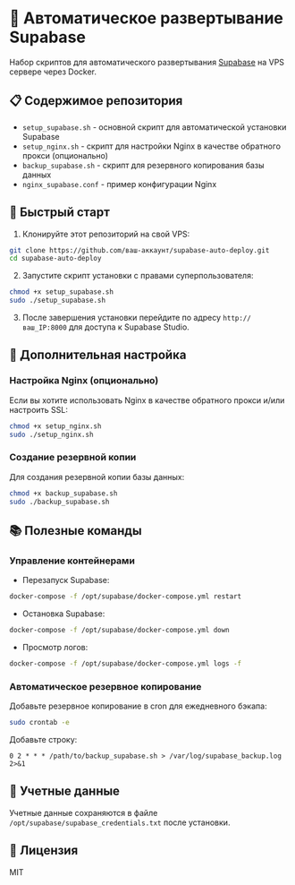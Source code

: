 # 🚀 Автоматическое развертывание Supabase

Набор скриптов для автоматического развертывания [Supabase](https://supabase.io) на VPS сервере через Docker.

## 📋 Содержимое репозитория

- `setup_supabase.sh` - основной скрипт для автоматической установки Supabase
- `setup_nginx.sh` - скрипт для настройки Nginx в качестве обратного прокси (опционально)
- `backup_supabase.sh` - скрипт для резервного копирования базы данных
- `nginx_supabase.conf` - пример конфигурации Nginx

## 🚀 Быстрый старт

1. Клонируйте этот репозиторий на свой VPS:

```bash
git clone https://github.com/ваш-аккаунт/supabase-auto-deploy.git
cd supabase-auto-deploy
```

2. Запустите скрипт установки с правами суперпользователя:

```bash
chmod +x setup_supabase.sh
sudo ./setup_supabase.sh
```

3. После завершения установки перейдите по адресу `http://ваш_IP:8000` для доступа к Supabase Studio.

## 🔧 Дополнительная настройка

### Настройка Nginx (опционально)

Если вы хотите использовать Nginx в качестве обратного прокси и/или настроить SSL:

```bash
chmod +x setup_nginx.sh
sudo ./setup_nginx.sh
```

### Создание резервной копии

Для создания резервной копии базы данных:

```bash
chmod +x backup_supabase.sh
sudo ./backup_supabase.sh
```

## 📚 Полезные команды

### Управление контейнерами

- Перезапуск Supabase:

```bash
docker-compose -f /opt/supabase/docker-compose.yml restart
```

- Остановка Supabase:

```bash
docker-compose -f /opt/supabase/docker-compose.yml down
```

- Просмотр логов:

```bash
docker-compose -f /opt/supabase/docker-compose.yml logs -f
```

### Автоматическое резервное копирование

Добавьте резервное копирование в cron для ежедневного бэкапа:

```bash
sudo crontab -e
```

Добавьте строку:

```
0 2 * * * /path/to/backup_supabase.sh > /var/log/supabase_backup.log 2>&1
```

## 📝 Учетные данные

Учетные данные сохраняются в файле `/opt/supabase/supabase_credentials.txt` после установки.

## 📜 Лицензия

MIT 